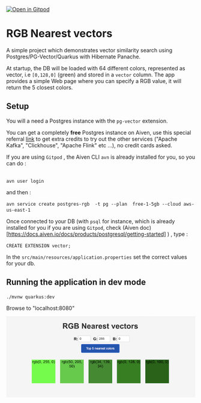 [![Open in Gitpod](https://gitpod.io/button/open-in-gitpod.svg)](https://gitpod.io/#https://github.com/Aiven-Labs/quarkus-pgvector-rgb-finder)


# RGB Nearest vectors

A simple project which demonstrates vector similarity search using Postgres/PG-Vector/Quarkus with Hibernate Panache.

At startup, the DB will be loaded with 64 different colors, represented as vector, i.e `[0,128,0]` (green) and stored in a `vector` column. The app provides a simple Web page where you can specify a RGB value, it will return the 5 closest colors.

## Setup

You will a need a Postgres instance with the `pg-vector` extension.

You can get a completely **free** Postgres instance on Aiven, use this special referral [link](https://go.aiven.io/sebi-signup) to get extra credits to try out the other services ("Apache Kafka", "Clickhouse", "Apache Flink" etc ...), no credit cards asked.

If you are using `Gitpod` , the Aiven CLI `avn` is already installed for you, so you can do : 

```

avn user login 

```

and then : 

```
avn service create postgres-rgb  -t pg --plan  free-1-5gb --cloud aws-us-east-1 
```


Once connected to your DB (with `psql` for instance, which is already installed for you if you are using `Gitpod`, check (Aiven doc)[https://docs.aiven.io/docs/products/postgresql/getting-started] ) , type : 

```
CREATE EXTENSION vector;
```

In the `src/main/resources/application.properties` set the correct values for your db. 


## Running the application in dev mode


```shell script
./mvnw quarkus:dev
```

Browse to "localhost:8080" 

![](colors.png)

